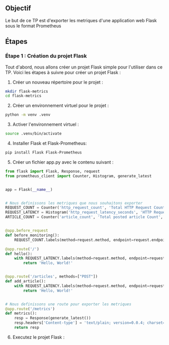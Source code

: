 ## Objectif
Le but de ce TP est d'exporter les metriques d'une application web Flask sous le format Prometheus 


## Étapes

### Étape 1 : Création du projet Flask 
Tout d'abord, nous allons créer un projet Flask simple pour l'utiliser dans ce TP. Voici les étapes à suivre pour créer un projet Flask :

1. Créer un nouveau répertoire pour le projet :

```bash
mkdir flask-metrics
cd flask-metrics
```

2. Créer un environnement virtuel pour le projet :

```bash
python -m venv .venv
```

3. Activer l'environnement virtuel :

```bash
source .venv/bin/activate
```

4. Installer Flask et Flask-Prometheus:

```bash
pip install Flask Flask-Prometheus
```

5. Créer un fichier app.py avec le contenu suivant :


```python
from flask import Flask, Response, request
from prometheus_client import Counter, Histogram, generate_latest


app = Flask(__name__)


# Nous definissons les metriques que nous souhaitons exporter
REQUEST_COUNT = Counter('http_request_count', 'Total HTTP Request Count', ['method', 'endpoint', 'ip']) # Un Compteur pour le nombre de requetes
REQUEST_LATENCY = Histogram('http_request_latency_seconds', 'HTTP Request Latency', ['method', 'endpoint']) # Un Histogramme pour la latence des requetes
ARTICLE_COUNT = Counter('article_count', 'Total posted article Count', ['id']) # Un Compteur pour le nombre d'articles postés


@app.before_request
def before_monitoring():
    REQUEST_COUNT.labels(method=request.method, endpoint=request.endpoint, ip=request.remote_addr).inc() # On incremente le compteur de requetes à chaque requete

@app.route('/')
def hello():
    with REQUEST_LATENCY.labels(method=request.method, endpoint=request.endpoint).time(): # On mesure la latence de la requete
        return 'Hello, World!'


@app.route('/articles', methods=["POST"])
def add_article():
    with REQUEST_LATENCY.labels(method=request.method, endpoint=request.endpoint).time():
        return 'Hello, World!'


# Nous definissons une route pour exporter les metriques
@app.route('/metrics')
def metrics():
    resp = Response(generate_latest())
    resp.headers['Content-type'] = 'text/plain; version=0.0.4; charset=utf-8'
    return resp
```

6. Executez le projet Flask :

```bash
